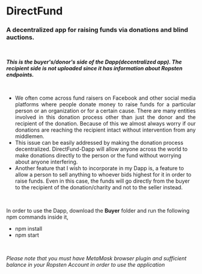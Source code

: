 # DirectFund

### A decentralized app for raising funds via donations and blind auctions.
<br>
<p><b><i>
This is the buyer's/donor's side of the Dapp(decentralized app). The recipient side is not uploaded since it has information about Ropsten endpoints.
</i></b></p>
<br>
<ul>
<li style="text-align:justify">We often come across fund raisers on Facebook and other social media
platforms where people donate money to raise funds for a particular person
or an organization or for a certain cause. There are many entities involved in
this donation process other than just the donor and the recipient of the
donation. Because of this we almost always worry if our donations are
reaching the recipient intact without intervention from any middlemen.</li>
<li>This issue can be easily addressed by making the donation process
decentralized. DirectFund-Dapp will allow anyone across the world to make
donations directly to the person or the fund without worrying about anyone
interfering.</li>
<li>Another feature that I wish to incorporate in my Dapp is, a feature to allow a
person to sell anything to whoever bids highest for it in order to raise funds.
Even in this case, the funds will go directly from the buyer to the recipient of
the donation/charity and not to the seller instead.</li>
</ul>
<br>
  
In order to use the Dapp, download the <b>Buyer</b> folder and run the following 
npm commands inside it,
<ul>
  <li>npm install</li>
  <li>npm start</li>
</ul><br>
<p><i>Please note that you must have MetaMask browser plugin and sufficient balance in your Ropsten Account in order to use the application</i></p>


